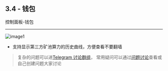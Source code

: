 [image1]:https://raw.githubusercontent.com/FxPool/FXMinerProxy/main/image/tutorial/ch3-wallet.png
[Telegram 讨论群组]:https://t.me/FxminerChat
[问题讨论]:https://github.com/FxPool/FXMinerProxy/issues

## 3.4 - 钱包
控制面板-钱包
___
![image1]
- 支持显示第三方矿池算力的历史曲线，方便查看不要翻墙

> 复杂的问题可以进[Telegram 讨论群组]， 常用疑问可以通过[问题讨论]查看或自己创建问题大家讨论